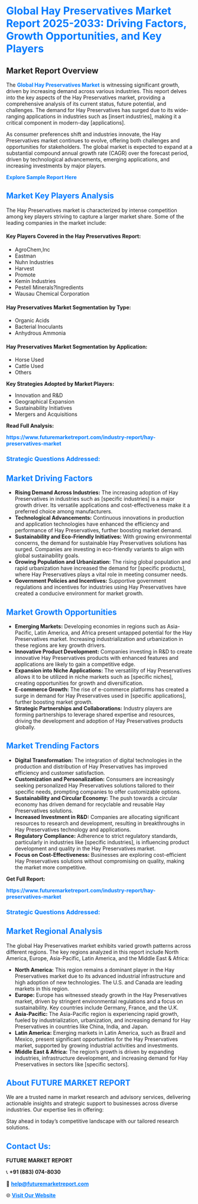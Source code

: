 <h1 style="color: #007BFF;">Global Hay Preservatives Market Report 2025-2033: Driving Factors, Growth Opportunities, and Key Players</h1>

<section id="overview">
<h2>Market Report Overview</h2>
<p>The <a href="https://www.futuremarketreport.com/industry-report/hay-preservatives-market" style="color: #007BFF; text-decoration: none;"><strong>Global Hay Preservatives Market</strong></a> is witnessing significant growth, driven by increasing demand across various industries. This report delves into the key aspects of the Hay Preservatives market, providing a comprehensive analysis of its current status, future potential, and challenges. The demand for Hay Preservatives has surged due to its wide-ranging applications in industries such as [insert industries], making it a critical component in modern-day [applications].</p>
<p>As consumer preferences shift and industries innovate, the Hay Preservatives market continues to evolve, offering both challenges and opportunities for stakeholders. The global market is expected to expand at a substantial compound annual growth rate (CAGR) over the forecast period, driven by technological advancements, emerging applications, and increasing investments by major players.</p>
</section>

<section id="overview">
<p><a href="https://www.futuremarketreport.com/request-sample/reportId=29081" style="color: #007BFF; text-decoration: none;"><strong>Explore Sample Report Here</strong></a></p>
</section>

<section id="key-players">
<h2 style="color: #007BFF;">Market Key Players Analysis</h2>
<p>The Hay Preservatives market is characterized by intense competition among key players striving to capture a larger market share. Some of the leading companies in the market include:</p>
<h4>Key Players Covered in the Hay Preservatives Report:</h4>
<ul><li>AgroChem,Inc</li><li>Eastman</li><li>Nuhn Industries</li><li>Harvest</li><li>Promote</li><li>Kemin Industries</li><li>Pestell Minerals?Ingredients</li><li>Wausau Chemical Corporation</li></ul>
<h4>Hay Preservatives Market Segmentation by Type:</h4>
<ul><li>Organic Acids</li><li>Bacterial Inoculants</li><li>Anhydrous Ammonia</li></ul>

<h4>Hay Preservatives Market Segmentation by Application:</h4>
<ul><li>Horse Used</li><li>Cattle Used</li><li>Others</li></ul>
<p><strong>Key Strategies Adopted by Market Players:</strong></p>
<ul>
<li>Innovation and R&D</li>
<li>Geographical Expansion</li>
<li>Sustainability Initiatives</li>
<li>Mergers and Acquisitions</li>
</ul>
</section>

<section>
<p><strong>Read Full Analysis: </strong></p><a href="https://www.futuremarketreport.com/industry-report/hay-preservatives-market" style="color: #007BFF; text-decoration: none;"><strong>https://www.futuremarketreport.com/industry-report/hay-preservatives-market</strong></a>
<h3 style="color: #007BFF;">Strategic Questions Addressed:</h3>
</section>

<section id="driving-factors">
<h2 style="color: #007BFF;">Market Driving Factors</h2>
<ul>
<li><strong>Rising Demand Across Industries:</strong> The increasing adoption of Hay Preservatives in industries such as [specific industries] is a major growth driver. Its versatile applications and cost-effectiveness make it a preferred choice among manufacturers.</li>
<li><strong>Technological Advancements:</strong> Continuous innovations in production and application technologies have enhanced the efficiency and performance of Hay Preservatives, further boosting market demand.</li>
<li><strong>Sustainability and Eco-Friendly Initiatives:</strong> With growing environmental concerns, the demand for sustainable Hay Preservatives solutions has surged. Companies are investing in eco-friendly variants to align with global sustainability goals.</li>
<li><strong>Growing Population and Urbanization:</strong> The rising global population and rapid urbanization have increased the demand for [specific products], where Hay Preservatives plays a vital role in meeting consumer needs.</li>
<li><strong>Government Policies and Incentives:</strong> Supportive government regulations and incentives for industries using Hay Preservatives have created a conducive environment for market growth.</li>
</ul>
</section>

<section id="growth-opportunities">
<h2 style="color: #007BFF;">Market Growth Opportunities</h2>
<ul>
<li><strong>Emerging Markets:</strong> Developing economies in regions such as Asia-Pacific, Latin America, and Africa present untapped potential for the Hay Preservatives market. Increasing industrialization and urbanization in these regions are key growth drivers.</li>
<li><strong>Innovative Product Development:</strong> Companies investing in R&D to create innovative Hay Preservatives products with enhanced features and applications are likely to gain a competitive edge.</li>
<li><strong>Expansion into Niche Applications:</strong> The versatility of Hay Preservatives allows it to be utilized in niche markets such as [specific niches], creating opportunities for growth and diversification.</li>
<li><strong>E-commerce Growth:</strong> The rise of e-commerce platforms has created a surge in demand for Hay Preservatives used in [specific applications], further boosting market growth.</li>
<li><strong>Strategic Partnerships and Collaborations:</strong> Industry players are forming partnerships to leverage shared expertise and resources, driving the development and adoption of Hay Preservatives products globally.</li>
</ul>
</section>

<section id="trending-factors">
<h2 style="color: #007BFF;">Market Trending Factors</h2>
<ul>
<li><strong>Digital Transformation:</strong> The integration of digital technologies in the production and distribution of Hay Preservatives has improved efficiency and customer satisfaction.</li>
<li><strong>Customization and Personalization:</strong> Consumers are increasingly seeking personalized Hay Preservatives solutions tailored to their specific needs, prompting companies to offer customizable options.</li>
<li><strong>Sustainability and Circular Economy:</strong> The push towards a circular economy has driven demand for recyclable and reusable Hay Preservatives solutions.</li>
<li><strong>Increased Investment in R&D:</strong> Companies are allocating significant resources to research and development, resulting in breakthroughs in Hay Preservatives technology and applications.</li>
<li><strong>Regulatory Compliance:</strong> Adherence to strict regulatory standards, particularly in industries like [specific industries], is influencing product development and quality in the Hay Preservatives market.</li>
<li><strong>Focus on Cost-Effectiveness:</strong> Businesses are exploring cost-efficient Hay Preservatives solutions without compromising on quality, making the market more competitive.</li>
</ul>
</section>

<section>
<p><strong>Get Full Report: </strong></p><a href="https://www.futuremarketreport.com/industry-report/hay-preservatives-market" style="color: #007BFF; text-decoration: none;"><strong>https://www.futuremarketreport.com/industry-report/hay-preservatives-market</strong></a>
<h3 style="color: #007BFF;">Strategic Questions Addressed:</h3>
</section>


<section id="regional-analysis">
<h2 style="color: #007BFF;">Market Regional Analysis</h2>
<p>The global Hay Preservatives market exhibits varied growth patterns across different regions. The key regions analyzed in this report include North America, Europe, Asia-Pacific, Latin America, and the Middle East & Africa:</p>
<ul>
<li><strong>North America:</strong> This region remains a dominant player in the Hay Preservatives market due to its advanced industrial infrastructure and high adoption of new technologies. The U.S. and Canada are leading markets in this region.</li>
<li><strong>Europe:</strong> Europe has witnessed steady growth in the Hay Preservatives market, driven by stringent environmental regulations and a focus on sustainability. Key countries include Germany, France, and the U.K.</li>
<li><strong>Asia-Pacific:</strong> The Asia-Pacific region is experiencing rapid growth, fueled by industrialization, urbanization, and increasing demand for Hay Preservatives in countries like China, India, and Japan.</li>
<li><strong>Latin America:</strong> Emerging markets in Latin America, such as Brazil and Mexico, present significant opportunities for the Hay Preservatives market, supported by growing industrial activities and investments.</li>
<li><strong>Middle East & Africa:</strong> The region’s growth is driven by expanding industries, infrastructure development, and increasing demand for Hay Preservatives in sectors like [specific sectors].</li>
</ul>
</section>

<footer>
<h2 style="color: #007BFF;">About FUTURE MARKET REPORT</h2>
<p>We are a trusted name in market research and advisory services, delivering actionable insights and strategic support to businesses across diverse industries. Our expertise lies in offering:</p>

<p>Stay ahead in today’s competitive landscape with our tailored research solutions.</p>

<h2 style="color: #007BFF;">Contact Us:</h2>
<p><strong>FUTURE MARKET REPORT</strong></p>
<p>📞 <strong>+91 (883) 074-8030</strong></p>
<p>📧 <strong><a href="mailto:help@futuremarketreport.com" style="color: #007BFF;">help@futuremarketreport.com</a></strong></p>
<p>🌐 <strong><a href="https://www.futuremarketreport.com/" style="color: #007BFF;">Visit Our Website</a></strong></p>
</footer>